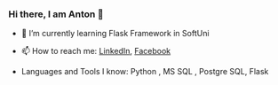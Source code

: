 ### Hi there, I am Anton 👋


- 🌱 I’m currently learning Flask Framework in SoftUni

- 📫 How to reach me: [LinkedIn](https://www.linkedin.com/in/anton-ivanov-900a901b/),  [Facebook](https://www.facebook.com/anton.ivanov.167)
 
- Languages and Tools I know: Python , MS SQL , Postgre SQL, Flask
 

